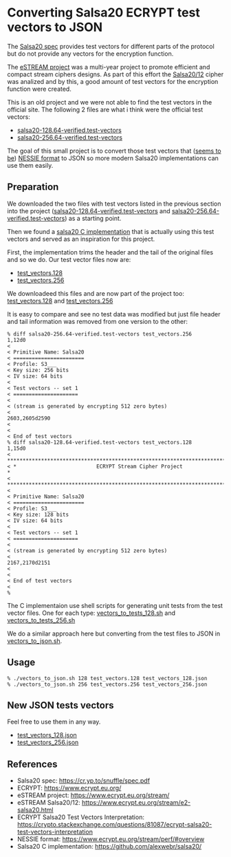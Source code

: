 # Converting Salsa20 ECRYPT test vectors to JSON

The [Salsa20 spec](https://cr.yp.to/snuffle/spec.pdf) provides test vectors for different parts of the protocol but do not provide any vectors for the encryption function.

The [eSTREAM project](https://www.ecrypt.eu.org/stream/) was a multi-year project to promote efficient and compact stream ciphers designs. As part of this effort the [Salsa20/12](https://www.ecrypt.eu.org/stream/e2-salsa20.html) cipher was analized and by this, a good amount of test vectors for the encryption function were created.

This is an old project and we were not able to find the test vectors in the official site. The following 2 files are what i think were the official test vectors:

- [salsa20-128.64-verified.test-vectors](https://github.com/das-labor/legacy/blob/master/microcontroller-2/arm-crypto-lib/testvectors/salsa20-128.64-verified.test-vectors)
- [salsa20-256.64-verified.test-vectors](https://github.com/das-labor/legacy/blob/master/microcontroller-2/arm-crypto-lib/testvectors/salsa20-256.64-verified.test-vectors)

The goal of this small project is to convert those test vectors that ([seems to be](https://crypto.stackexchange.com/questions/81087/ecrypt-salsa20-test-vectors-interpretation)) [NESSIE format](https://www.ecrypt.eu.org/stream/perf/#overview) to JSON so more modern Salsa20 implementations can use them easily.

## Preparation

We downloaded the two files with test vectors listed in the previous section into the project ([salsa20-128.64-verified.test-vectors](salsa20-128.64-verified.test-vectors) and [salsa20-256.64-verified.test-vectors](salsa20-256.64-verified.test-vectors)) as a starting point.

Then we found a [salsa20 C implementation](https://github.com/alexwebr/salsa20) that is actually using this test vectors and served as an inspiration for this project.

First, the implementation trims the header and the tail of the original files and so we do. Our test vector files now are:

- [test_vectors.128](https://github.com/alexwebr/salsa20/blob/master/test_vectors.128)
- [test_vectors.256](https://github.com/alexwebr/salsa20/blob/master/test_vectors.256)

We downloadeed this files and are now part of the project too: [test_vectors.128](test_vectors.128) and [test_vectors.256](test_vectors.256)

It is easy to compare and see no test data was modified but just file header and tail information was removed from one version to the other:

```
% diff salsa20-256.64-verified.test-vectors test_vectors.256
1,12d0
< 
< Primitive Name: Salsa20
< =======================
< Profile: S3___
< Key size: 256 bits
< IV size: 64 bits
< 
< Test vectors -- set 1
< =====================
< 
< (stream is generated by encrypting 512 zero bytes)
< 
2603,2605d2590
< 
< 
< End of test vectors
% diff salsa20-128.64-verified.test-vectors test_vectors.128
1,15d0
< ********************************************************************************
< *                          ECRYPT Stream Cipher Project                        *
< ********************************************************************************
< 
< Primitive Name: Salsa20
< =======================
< Profile: S3___
< Key size: 128 bits
< IV size: 64 bits
< 
< Test vectors -- set 1
< =====================
< 
< (stream is generated by encrypting 512 zero bytes)
< 
2167,2170d2151
< 
< 
< End of test vectors
< 
% 
```
The C implementaion use shell scripts for generating unit tests from the test vector files. One for each type: [vectors_to_tests_128.sh](https://github.com/alexwebr/salsa20/blob/master/vectors_to_tests_128.sh) and [vectors_to_tests_256.sh](https://github.com/alexwebr/salsa20/blob/master/vectors_to_tests_256.sh)

We do a similar approach here but converting from the test files to JSON in [vectors_to_json.sh](vectors_to_json.sh).

## Usage

```
% ./vectors_to_json.sh 128 test_vectors.128 test_vectors_128.json
% ./vectors_to_json.sh 256 test_vectors.256 test_vectors_256.json
```

## New JSON tests vectors

Feel free to use them in any way.

- [test_vectors_128.json](test_vectors_128.json)
- [test_vectors_256.json](test_vectors_256.json)

## References

- Salsa20 spec: https://cr.yp.to/snuffle/spec.pdf
- ECRYPT: https://www.ecrypt.eu.org/
- eSTREAM project: https://www.ecrypt.eu.org/stream/
- eSTREAM Salsa20/12: https://www.ecrypt.eu.org/stream/e2-salsa20.html
- ECRYPT Salsa20 Test Vectors Interpretation: https://crypto.stackexchange.com/questions/81087/ecrypt-salsa20-test-vectors-interpretation
- NESSIE format: https://www.ecrypt.eu.org/stream/perf/#overview
- Salsa20 C implementation: https://github.com/alexwebr/salsa20/

